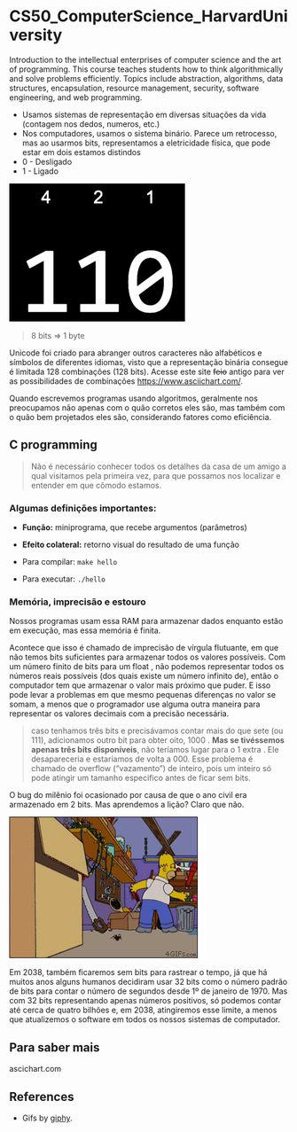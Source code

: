 # CS50_ComputerScience_HarvardUniversity
Introduction to the intellectual enterprises of computer science and the art of programming. This course teaches students how to think algorithmically and solve problems efficiently. Topics include abstraction, algorithms, data structures, encapsulation, resource management, security, software engineering, and web programming.

- Usamos sistemas de representação em diversas situações da vida (contagem nos dedos, numeros, etc.)
- Nos computadores, usamos o sistema binário. Parece um retrocesso, mas ao usarmos bits, representamos a eletricidade física, que pode estar em dois estamos distindos
- 0 - Desligado
- 1 - Ligado

![](img/binary-representation.png)

> 8 bits => 1 byte

Unicode foi criado para abranger outros caracteres não alfabéticos e símbolos de diferentes idiomas, visto que a representação binária consegue é limitada 128 combinações (128 bits). Acesse este site ~~feio~~ antigo para ver as possibilidades de combinações https://www.asciichart.com/.

Quando escrevemos programas usando algoritmos, geralmente nos preocupamos não apenas com o quão corretos eles são, mas também com o quão bem projetados eles são, considerando fatores como eficiência.

## C programming

> Não é necessário conhecer todos os detalhes da casa de um amigo a qual visitamos pela primeira vez, para que possamos nos localizar e entender em que cômodo estamos.

### Algumas definições importantes:

- **Função:** miniprograma, que recebe argumentos (parâmetros)
- **Efeito colateral:** retorno visual do resultado de uma função

- Para compilar: `make hello`
- Para executar: `./hello`

### Memória, imprecisão e estouro

Nossos programas usam essa RAM para armazenar dados enquanto estão em execução, mas essa memória é finita.

Acontece que isso é chamado de imprecisão de vírgula flutuante, em que não temos bits suficientes para armazenar todos os valores possíveis. Com um número finito de bits para um float , não podemos representar todos os números reais possíveis (dos quais existe um número infinito de), então o computador tem que armazenar o valor mais próximo que puder. E isso pode levar a problemas em que mesmo pequenas diferenças no valor se somam, a menos que o programador use alguma outra maneira para representar os valores decimais com a precisão necessária.

>caso tenhamos três bits e precisávamos contar mais do que sete (ou 111), adicionamos outro bit para obter oito, 1000 . **Mas se tivéssemos apenas três bits disponíveis**, não teríamos lugar para o 1 extra . Ele desapareceria e estaríamos de volta a 000. Esse problema é chamado de overflow (“vazamento”) de inteiro, pois um inteiro só pode atingir um tamanho especifico antes de ficar sem bits.

O bug do milênio foi ocasionado por causa de que o ano civil era armazenado em 2 bits. Mas aprendemos a lição? Claro que não.

![](img/bug_hommer.gif)

Em 2038, também ficaremos sem bits para rastrear o tempo, já que há muitos anos alguns humanos decidiram usar 32 bits como o número padrão de bits para contar o número de segundos desde 1º de janeiro de 1970. Mas com 32 bits representando apenas números positivos, só podemos contar até cerca de quatro bilhões e, em 2038, atingiremos esse limite, a menos que atualizemos o software em todos os nossos sistemas de computador.



## Para saber mais

ascichart.com


## References

- Gifs by [giphy](https://giphy.com/).